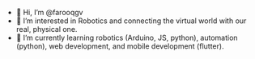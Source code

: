- 👋 Hi, I’m @farooqgv
- 👀 I’m interested in Robotics and connecting the virtual world with our real, physical one.
- 🌱 I’m currently learning robotics (Arduino, JS, python), automation (python), web development, and mobile development (flutter).
